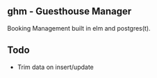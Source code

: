 ghm - Guesthouse Manager
------------------------

Booking Management built in elm and postgres(t).

Todo
----

 * Trim data on insert/update


